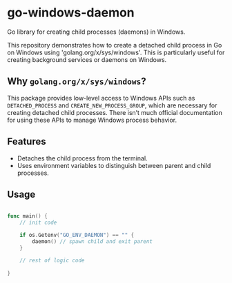 # go-windows-daemon
Go library for creating child processes (daemons) in Windows.

This repository demonstrates how to create a detached child process in Go on Windows using 'golang.org/x/sys/windows'. This is particularly useful for creating background services or daemons on Windows.


## Why `golang.org/x/sys/windows`?

This package provides low-level access to Windows APIs such as `DETACHED_PROCESS` and `CREATE_NEW_PROCESS_GROUP`, which are necessary for creating detached child processes. There isn’t much official documentation for using these APIs to manage Windows process behavior.


## Features

- Detaches the child process from the terminal.
- Uses environment variables to distinguish between parent and child processes.

## Usage

```go

func main() {
    // init code

    if os.Getenv("GO_ENV_DAEMON") == "" {
        daemon() // spawn child and exit parent
    }

    // rest of logic code
   
} 

